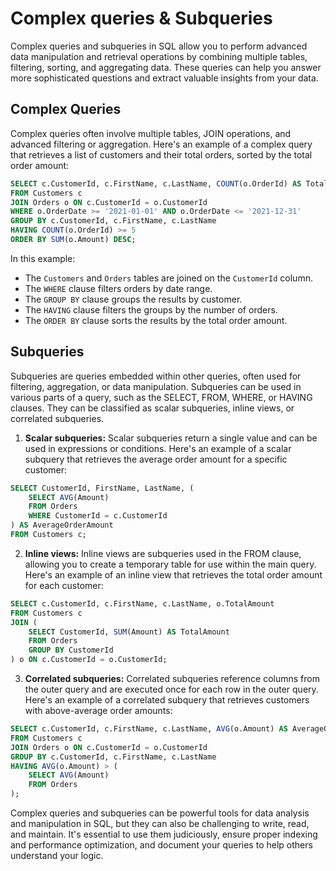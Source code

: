 # Complex queries & Subqueries

Complex queries and subqueries in SQL allow you to perform advanced data manipulation and retrieval operations by combining multiple tables, filtering, sorting, and aggregating data. These queries can help you answer more sophisticated questions and extract valuable insights from your data.

## Complex Queries

Complex queries often involve multiple tables, JOIN operations, and advanced filtering or aggregation. Here's an example of a complex query that retrieves a list of customers and their total orders, sorted by the total order amount:

```sql
SELECT c.CustomerId, c.FirstName, c.LastName, COUNT(o.OrderId) AS TotalOrders, SUM(o.Amount) AS TotalAmount
FROM Customers c
JOIN Orders o ON c.CustomerId = o.CustomerId
WHERE o.OrderDate >= '2021-01-01' AND o.OrderDate <= '2021-12-31'
GROUP BY c.CustomerId, c.FirstName, c.LastName
HAVING COUNT(o.OrderId) >= 5
ORDER BY SUM(o.Amount) DESC;
```

In this example:

- The `Customers` and `Orders` tables are joined on the `CustomerId` column.
- The `WHERE` clause filters orders by date range.
- The `GROUP BY` clause groups the results by customer.
- The `HAVING` clause filters the groups by the number of orders.
- The `ORDER BY` clause sorts the results by the total order amount.

## Subqueries

Subqueries are queries embedded within other queries, often used for filtering, aggregation, or data manipulation. Subqueries can be used in various parts of a query, such as the SELECT, FROM, WHERE, or HAVING clauses. They can be classified as scalar subqueries, inline views, or correlated subqueries.

1. **Scalar subqueries:** Scalar subqueries return a single value and can be used in expressions or conditions. Here's an example of a scalar subquery that retrieves the average order amount for a specific customer:

```sql
SELECT CustomerId, FirstName, LastName, (
    SELECT AVG(Amount)
    FROM Orders
    WHERE CustomerId = c.CustomerId
) AS AverageOrderAmount
FROM Customers c;
```

2. **Inline views:** Inline views are subqueries used in the FROM clause, allowing you to create a temporary table for use within the main query. Here's an example of an inline view that retrieves the total order amount for each customer:

```sql
SELECT c.CustomerId, c.FirstName, c.LastName, o.TotalAmount
FROM Customers c
JOIN (
    SELECT CustomerId, SUM(Amount) AS TotalAmount
    FROM Orders
    GROUP BY CustomerId
) o ON c.CustomerId = o.CustomerId;
```

3. **Correlated subqueries:** Correlated subqueries reference columns from the outer query and are executed once for each row in the outer query. Here's an example of a correlated subquery that retrieves customers with above-average order amounts:

```sql
SELECT c.CustomerId, c.FirstName, c.LastName, AVG(o.Amount) AS AverageOrderAmount
FROM Customers c
JOIN Orders o ON c.CustomerId = o.CustomerId
GROUP BY c.CustomerId, c.FirstName, c.LastName
HAVING AVG(o.Amount) > (
    SELECT AVG(Amount)
    FROM Orders
);
```

Complex queries and subqueries can be powerful tools for data analysis and manipulation in SQL, but they can also be challenging to write, read, and maintain. It's essential to use them judiciously, ensure proper indexing and performance optimization, and document your queries to help others understand your logic.